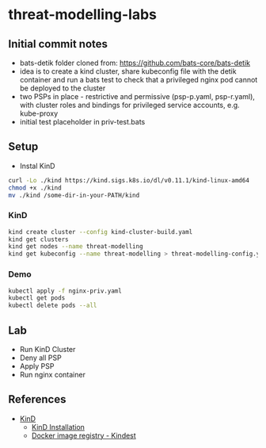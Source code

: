 # threat-modelling-labs

## Initial commit notes

- bats-detik folder cloned from: https://github.com/bats-core/bats-detik
- idea is to create a kind cluster, share kubeconfig file with the detik container and run a bats test to check that a privileged nginx pod cannot be deployed to the cluster 
- two PSPs in place - restrictive and permissive (psp-p.yaml, psp-r.yaml), with cluster roles and bindings for privileged service accounts, e.g. kube-proxy
- initial test placeholder in priv-test.bats

## Setup

- Instal KinD

```bash
curl -Lo ./kind https://kind.sigs.k8s.io/dl/v0.11.1/kind-linux-amd64
chmod +x ./kind
mv ./kind /some-dir-in-your-PATH/kind
```

### KinD

```bash
kind create cluster --config kind-cluster-build.yaml
kind get clusters
kind get nodes --name threat-modelling
kind get kubeconfig --name threat-modelling > threat-modelling-config.yaml
```

### Demo

```bash
kubectl apply -f nginx-priv.yaml
kubectl get pods
kubectl delete pods --all

```

## Lab

- Run KinD Cluster
- Deny all PSP
- Apply PSP
- Run nginx container

## References

- [KinD](https://kind.sigs.k8s.io/)
  - [KinD Installation](https://kind.sigs.k8s.io/docs/user/quick-start/#installation)
  - [Docker image registry - Kindest](https://hub.docker.com/u/kindest)